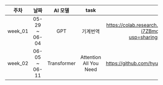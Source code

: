 | 주차 | 날짜 | AI 모델 | task | 비고 |
|:---:|:---:|:---:|:---:|:---:|
| week_01 | 05-29 ~ 06-04 | GPT | 기계번역  | https://colab.research.google.com/drive/1JMLa53HDuA-i7ZBmqV7ZnA3c_fvtXnx-?usp=sharing#scrollTo=hoelkOrFY8bN |
| week_02 | 06-05 ~ 06-11 | Transformer | Attention All You Need  | https://github.com/hyunwoongko/transformer/tree/master |
